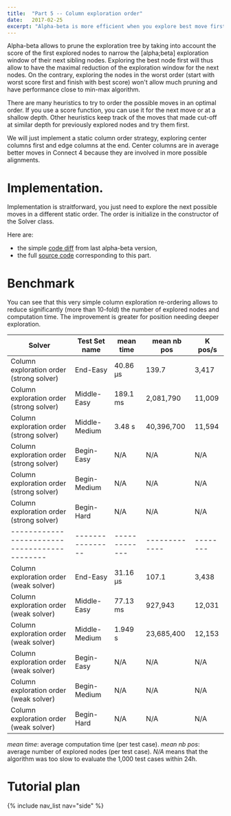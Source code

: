 ```yaml
---
title:  "Part 5 -- Column exploration order"
date:   2017-02-25
excerpt: "Alpha-beta is more efficient when you explore best move first"
---
```


Alpha-beta allows to prune the exploration tree by taking into account the score of the first explored nodes to narrow the \[alpha;beta\] exploration window of their next sibling nodes. Exploring the best node first will thus allow to have the maximal reduction of the exploration window for the next nodes. On the contrary, exploring the nodes in the worst order (start with worst score first and finish with best score) won't allow much pruning and have performance close to min-max algorithm.

There are many heuristics to try to order the possible moves in an optimal order. If you use a score function, you can use it for the next move or at a shallow depth. Other heuristics keep track of the moves that made cut-off at similar depth for previously explored nodes and try them first.

We will just implement a static column order strategy, exploring center columns first and edge columns at the end. Center columns are in average better moves in Connect 4 because they are involved in more possible alignments.


# Implementation.

Implementation is straitforward, you just need to explore the next possible moves in a different static order. The order is initialize in the constructor of the Solver class.

Here are:

- the simple [code diff](https://github.com/PascalPons/connect4/commit/6caf32a4845bf1478b0d30bebd6366bfea75b7b5
) from last alpha-beta version,
- the full [source code](https://github.com/PascalPons/connect4/releases/tag/part5) corresponding to this part.

# Benchmark

You can see that this very simple column exploration re-ordering allows to reduce significantly (more than 10-fold) the number of explored nodes and computation time. The improvement is greater for position needing deeper exploration.

|Solver                                      |Test Set name   |mean time    |mean nb pos  |K pos/s |
---------------------------------------------|----------------|-------------|-------------|--------|
|Column exploration order (strong solver)    |End-Easy        |40.86 μs     |139.7        |3,417   |
|Column exploration order (strong solver)    |Middle-Easy     |189.1 ms     |2,081,790    |11,009  |
|Column exploration order (strong solver)    |Middle-Medium   |3.48 s       |40,396,700   |11,594  |
|Column exploration order (strong solver)    |Begin-Easy      |N/A          |N/A          |N/A     |
|Column exploration order (strong solver)    |Begin-Medium    |N/A          |N/A          |N/A     |
|Column exploration order (strong solver)    |Begin-Hard      |N/A          |N/A          |N/A     |
|--------------------------------------------|----------------|-------------|-------------|--------|
|Column exploration order (weak solver)      |End-Easy        |31.16 μs     |107.1        |3,438   |
|Column exploration order (weak solver)      |Middle-Easy     |77.13 ms     |927,943      |12,031  |
|Column exploration order (weak solver)      |Middle-Medium   |1.949 s      |23,685,400   |12,153  |
|Column exploration order (weak solver)      |Begin-Easy      |N/A          |N/A          |N/A     |
|Column exploration order (weak solver)      |Begin-Medium    |N/A          |N/A          |N/A     |
|Column exploration order (weak solver)      |Begin-Hard      |N/A          |N/A          |N/A     |

*mean time*: average computation time (per test case). *mean nb pos*: average number of explored nodes (per test case).
*N/A* means that the algorithm was too slow to evaluate the 1,000 test cases within 24h.

# Tutorial plan
{% include nav_list nav="side" %}
